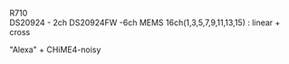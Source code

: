 R710   
DS20924  - 2ch
DS20924FW -6ch
MEMS 16ch(1,3,5,7,9,11,13,15) : linear + cross   

"Alexa" + CHiME4-noisy  


